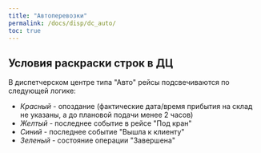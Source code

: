 ```yaml
---
title: "Автоперевозки"
permalink: /docs/disp/dc_auto/
toc: true
---
```


## Условия раскраски строк в ДЦ

В диспетчерском центре типа "Авто" рейсы подсвечиваются по следующей логике:

-  *Красный* - опоздание (фактические дата/время прибытия на склад не указаны, а до плановой подачи менее 2 часов)
-  *Желтый*  - последнее событие в рейсе "Под кран"
-  *Синий*   - последнее событие "Вышла к клиенту"
-  *Зеленый* - состояние операции "Завершена"

